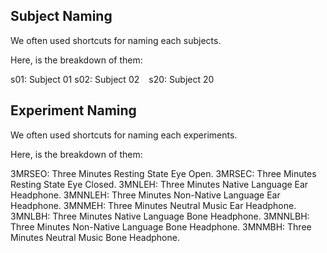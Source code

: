 ## Subject Naming
We often used shortcuts for naming each subjects.

Here, is the breakdown of them:

s01: Subject 01
s02: Subject 02
    ````
    ````
s20: Subject 20


## Experiment Naming

We often used shortcuts for naming each experiments.

Here, is the breakdown of them:

3MRSEO: Three Minutes Resting State Eye Open.
3MRSEC: Three Minutes Resting State Eye Closed.
3MNLEH: Three Minutes Native Language Ear Headphone.
3MNNLEH: Three Minutes Non-Native Language Ear Headphone.
3MNMEH: Three Minutes Neutral Music Ear Headphone.
3MNLBH: Three Minutes Native Language Bone Headphone.
3MNNLBH: Three Minutes Non-Native Language Bone Headphone.
3MNMBH: Three Minutes Neutral Music Bone Headphone.


